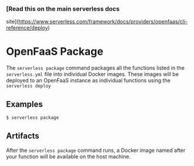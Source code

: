 <!--
title: Serverless Framework Commands - OpenFaaS - Deploy
menuText: package
menuOrder: 1
description: Deploy your service to the specified provider
layout: Doc
-->

<!-- DOCS-SITE-LINK:START automatically generated -->
### [Read this on the main serverless docs
site](https://www.serverless.com/framework/docs/providers/openfaas/cli-reference/deploy)
<!-- DOCS-SITE-LINK:END -->

# OpenFaaS Package

The `serverless package` command packages all the functions
listed in the `serverless.yml` file into individual Docker
images. These images will be deployed to an OpenFaaS instance as
individual functions using the `serverless deploy`

## Examples
```bash
$ serverless package
```

## Artifacts

After the `serverless package` command runs, a Docker image named
after your function will be available on the host machine.


